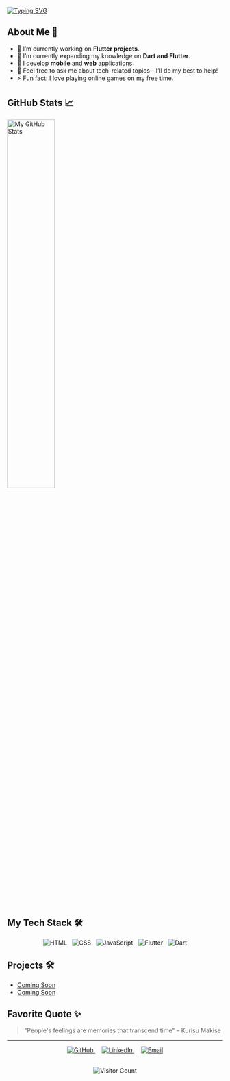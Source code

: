 <a href="https://git.io/typing-svg"><img src="https://readme-typing-svg.demolab.com?font=Poppins&weight=600&size=48&pause=1000&vCenter=true&width=435&lines=Hello%2C+I'm+Ced!" alt="Typing SVG" /></a>

## About Me 🚀

- 🔭 I’m currently working on **Flutter projects**.
- 🌱 I’m currently expanding my knowledge on **Dart and Flutter**.
- 📱 I develop **mobile** and **web** applications.
- 💬 Feel free to ask me about tech-related topics—I’ll do my best to help!
- ⚡ Fun fact: I love playing online games on my free time.

## GitHub Stats 📈

<div>
  <img alt="My GitHub Stats" align="left" width="47%" src="https://github-readme-stats.vercel.app/api?username=iEmced&show_icons=true&theme=ayu-mirage&include_all_commits=true&count_private=true&layout=compact"/>
<!--   <img alt="Top Languages" align="left" width="47%" src="https://github-readme-stats.vercel.app/api/top_langs/?username=iEmced&theme=ayu-mirage&layout=compact"/> -->
</div>

<br clear="both">

## My Tech Stack 🛠️

<div style="display: flex; flex-wrap: wrap; justify-content: center;">
  <img src="https://img.shields.io/badge/HTML-E34F26?style=for-the-badge&logo=html5&logoColor=white" alt="HTML">&nbsp;&nbsp;&nbsp;
  <img src="https://img.shields.io/badge/CSS-1572B6?style=for-the-badge&logo=css3&logoColor=white" alt="CSS">&nbsp;&nbsp;&nbsp;
  <img src="https://img.shields.io/badge/JavaScript-F7DF1E?style=for-the-badge&logo=javascript&logoColor=black" alt="JavaScript">&nbsp;&nbsp;&nbsp;
  <img src="https://img.shields.io/badge/Flutter-02569B?style=for-the-badge&logo=flutter&logoColor=white" alt="Flutter">&nbsp;&nbsp;&nbsp;
  <img src="https://img.shields.io/badge/Dart-0175C2?style=for-the-badge&logo=dart&logoColor=white" alt="Dart">
</div>

## Projects 🛠️

- [Coming Soon](https://github.com/iEmced/project-1)
- [Coming Soon](https://github.com/iEmced/project-2)

## Favorite Quote ✨

> "People's feelings are memories that transcend time" – Kurisu Makise

---

<div align="center">
  <a href="https://github.com/iEmced" target="_blank">
    <img src="https://img.shields.io/badge/GitHub-181717?style=for-the-badge&logo=github&logoColor=white" alt="GitHub">
  </a>
  &nbsp;&nbsp;&nbsp;
  <a href="https://www.linkedin.com/in/cedric-vico" target="_blank">
    <img src="https://img.shields.io/badge/LinkedIn-0077B5?style=for-the-badge&logo=linkedin&logoColor=white" alt="LinkedIn">
  </a>
  &nbsp;&nbsp;&nbsp;
  <a href="mailto:iemced11@gmail.com" target="_blank">
    <img src="https://img.shields.io/badge/Email-D14836?style=for-the-badge&logo=gmail&logoColor=white" alt="Email">
  </a>
  <br><br>
  <p align="center">
  <img src="https://komarev.com/ghpvc/?username=iEmced&label=Profile%20views&color=0e75b6&style=flat-square&logo=visitor-badge" alt="Visitor Count">
</p>
</div>


